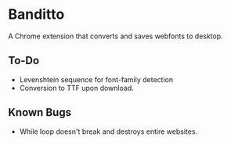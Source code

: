 # Banditto
A Chrome extension that converts and saves webfonts to desktop.

## To-Do
- Levenshtein sequence for font-family detection
- Conversion to TTF upon download.

## Known Bugs
- While loop doesn't break and destroys entire websites.
